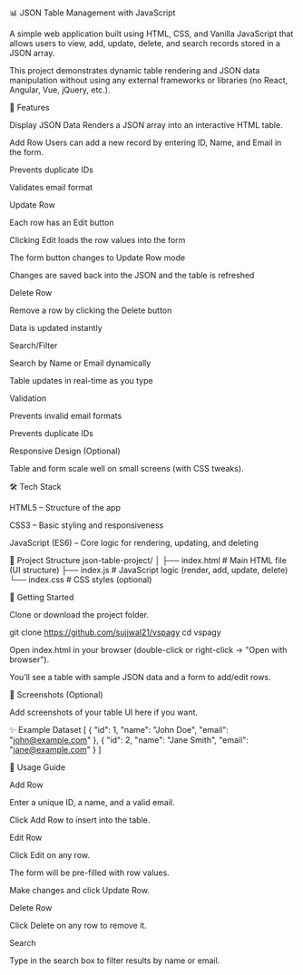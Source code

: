 📊 JSON Table Management with JavaScript

A simple web application built using HTML, CSS, and Vanilla JavaScript that allows users to view, add, update, delete, and search records stored in a JSON array.

This project demonstrates dynamic table rendering and JSON data manipulation without using any external frameworks or libraries (no React, Angular, Vue, jQuery, etc.).

📌 Features

Display JSON Data
Renders a JSON array into an interactive HTML table.

Add Row
Users can add a new record by entering ID, Name, and Email in the form.

Prevents duplicate IDs

Validates email format

Update Row

Each row has an Edit button

Clicking Edit loads the row values into the form

The form button changes to Update Row mode

Changes are saved back into the JSON and the table is refreshed

Delete Row

Remove a row by clicking the Delete button

Data is updated instantly

Search/Filter

Search by Name or Email dynamically

Table updates in real-time as you type

Validation

Prevents invalid email formats

Prevents duplicate IDs

Responsive Design (Optional)

Table and form scale well on small screens (with CSS tweaks).

🛠️ Tech Stack

HTML5 – Structure of the app

CSS3 – Basic styling and responsiveness

JavaScript (ES6) – Core logic for rendering, updating, and deleting

📂 Project Structure
json-table-project/
│
├── index.html     # Main HTML file (UI structure)
├── index.js      # JavaScript logic (render, add, update, delete)
└── index.css      # CSS styles (optional)

🚀 Getting Started

Clone or download the project folder.

git clone https://github.com/sujjwal21/vspagy
cd vspagy


Open index.html in your browser (double-click or right-click → "Open with browser").

You’ll see a table with sample JSON data and a form to add/edit rows.

📸 Screenshots (Optional)

Add screenshots of your table UI here if you want.

✨ Example Dataset
[
  { "id": 1, "name": "John Doe", "email": "john@example.com" },
  { "id": 2, "name": "Jane Smith", "email": "jane@example.com" }
]

📖 Usage Guide

Add Row

Enter a unique ID, a name, and a valid email.

Click Add Row to insert into the table.

Edit Row

Click Edit on any row.

The form will be pre-filled with row values.

Make changes and click Update Row.

Delete Row

Click Delete on any row to remove it.

Search

Type in the search box to filter results by name or email.
